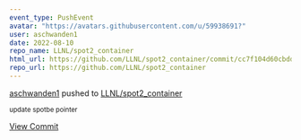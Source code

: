 ```yaml
---
event_type: PushEvent
avatar: "https://avatars.githubusercontent.com/u/59938691?"
user: aschwanden1
date: 2022-08-10
repo_name: LLNL/spot2_container
html_url: https://github.com/LLNL/spot2_container/commit/cc7f104d60cbdda9391375bdcce7d9d7c3b51a49
repo_url: https://github.com/LLNL/spot2_container
---
```


<a href='https://github.com/aschwanden1' target='_blank'>aschwanden1</a> pushed to <a href='https://github.com/LLNL/spot2_container' target='_blank'>LLNL/spot2_container</a>

<small>update spotbe pointer</small>

<a href='https://github.com/LLNL/spot2_container/commit/cc7f104d60cbdda9391375bdcce7d9d7c3b51a49' target='_blank'>View Commit</a>